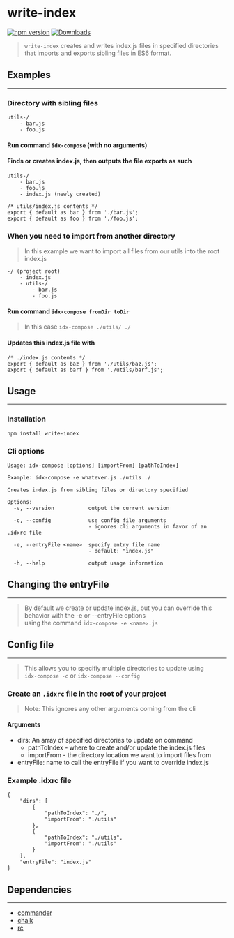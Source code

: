# write-index

[![npm version](https://badge.fury.io/js/write-index.svg)](https://badge.fury.io/js/write-index)
[![Downloads](https://img.shields.io/npm/dw/write-index.svg)](https://img.shields.io/npm/dw/write-index)

> `write-index` creates and writes index.js files in specified directories that imports and exports sibling files in ES6 format.

## Examples

---

### Directory with sibling files

```shell
utils-/
    - bar.js
    - foo.js
```

#### Run command `idx-compose` (with no arguments)

#### Finds or creates index.js, then outputs the file exports as such

```shell
utils-/
    - bar.js
    - foo.js
    - index.js (newly created)

/* utils/index.js contents */
export { default as bar } from './bar.js';
export { default as foo } from './foo.js';
```

### When you need to import from another directory

 > In this example we want to import all files from our utils into the root index.js

```shell
-/ (project root)
    - index.js
    - utils-/
        - bar.js
        - foo.js
```

#### Run command `idx-compose fromDir toDir`

> In this case `idx-compose ./utils/ ./`

#### Updates this index.js file with

```shell
/* ./index.js contents */
export { default as baz } from './utils/baz.js';
export { default as barf } from './utils/barf.js';
```

## Usage

---

### Installation

```shell
npm install write-index
```

### Cli options

```shell
Usage: idx-compose [options] [importFrom] [pathToIndex]

Example: idx-compose -e whatever.js ./utils ./

Creates index.js from sibling files or directory specified

Options:
  -v, --version           output the current version

  -c, --config            use config file arguments
                          - ignores cli arguments in favor of an .idxrc file

  -e, --entryFile <name>  specify entry file name
                          - default: "index.js"

  -h, --help              output usage information
```

## Changing the entryFile

---

> By default we create or update index.js, but you can override this behavior with the -e or --entryFile options \
using the command `idx-compose -e <name>.js`

## Config file

---

> This allows you to specifiy multiple directories to update using \
`idx-compose -c` or `idx-compose --config`

### Create an `.idxrc` file in the root of your project

> Note: This ignores any other arguments coming from the cli

#### Arguments

- dirs: An array of specified directories to update on command
  - pathToIndex - where to create and/or update the index.js files
  - importFrom - the directory location we want to import files from
- entryFile: name to call the entryFile if you want to override index.js

### Example .idxrc file

```shell
{
    "dirs": [
        {
            "pathToIndex": "./",
            "importFrom": "./utils"
        },
        {
            "pathToIndex": "./utils",
            "importFrom": "./utils"
        }
    ],
    "entryFile": "index.js"
}
```

## Dependencies

---

- [commander](https://www.npmjs.com/package/commander)
- [chalk](https://www.npmjs.com/package/chalk)
- [rc](https://www.npmjs.com/package/rc)
